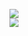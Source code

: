 [![](https://img.shields.io/badge/Made%20With-Github%20Spray-lightgrey.svg?style=for-the-badge&logo=github)](https://github.com/Annihil/github-spray#1223)  
[![](https://i.imgur.com/2DrTn0Z.gif)](https://github.com/Annihil/github-spray)